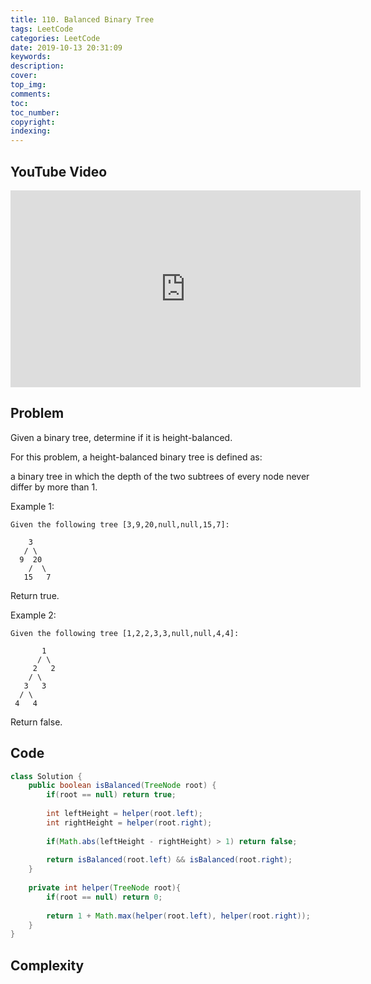 ```yaml
---
title: 110. Balanced Binary Tree
tags: LeetCode
categories: LeetCode
date: 2019-10-13 20:31:09
keywords:
description:
cover:
top_img:
comments:
toc:
toc_number:
copyright:
indexing:
---
```

## YouTube Video
<iframe width="560" height="315" src="https://www.youtube.com/embed/7vRTOS2SMuk" frameborder="0" allow="accelerometer; autoplay; encrypted-media; gyroscope; picture-in-picture" allowfullscreen></iframe>

## Problem
Given a binary tree, determine if it is height-balanced.

For this problem, a height-balanced binary tree is defined as:

a binary tree in which the depth of the two subtrees of every node never differ by more than 1.

Example 1:
```
Given the following tree [3,9,20,null,null,15,7]:

    3
   / \
  9  20
    /  \
   15   7
```   
Return true.

Example 2:
```
Given the following tree [1,2,2,3,3,null,null,4,4]:

       1
      / \
     2   2
    / \
   3   3
  / \
 4   4
```

Return false.


## Code

```java
class Solution {
    public boolean isBalanced(TreeNode root) {
        if(root == null) return true;
        
        int leftHeight = helper(root.left);
        int rightHeight = helper(root.right);
        
        if(Math.abs(leftHeight - rightHeight) > 1) return false;
        
        return isBalanced(root.left) && isBalanced(root.right);
    }
    
    private int helper(TreeNode root){
        if(root == null) return 0;
        
        return 1 + Math.max(helper(root.left), helper(root.right));
    }
}
```

## Complexity
